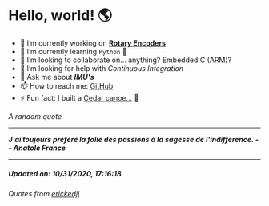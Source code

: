 # Hello, world! 🌎


- 🔧 I’m currently working on [**Rotary Encoders**](https://github.com/kyleRhess/EncoderQ.git)
- 🌱 I’m currently learning `Python` **🐍**
- 👯 I’m looking to collaborate on... anything? Embedded C (ARM)?
- 🤔 I’m looking for help with *Continuous Integration*
- 💬 Ask me about ***IMU's***
- 📫 How to reach me: [GitHub](https://github.com/kyleRhess)
- ⚡ Fun fact: I built a [Cedar canoe...](https://kylerhess.github.io/canoe.html) 🛶

_A random quote_
___
***J'ai toujours préféré la folie des passions à la sagesse de
l'indifférence.
-- Anatole France***
___
##### Updated on: 10/31/2020, 17:16:18
###### Quotes from [erickedji](https://gist.github.com/erickedji/68802)